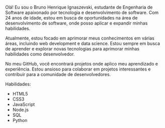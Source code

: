 Olá! Eu sou o Bruno Henrique Ignaszevski, estudante de Engenharia de Software apaixonado por tecnologia e desenvolvimento de software. Com 24 anos de idade, estou em busca de oportunidades na área de desenvolvimento de software, onde posso aplicar e expandir minhas habilidades.

Atualmente, estou focado em aprimorar meus conhecimentos em várias áreas, incluindo web development e data science. Estou sempre em busca de aprender e explorar novas tecnologias para aprimorar minhas habilidades como desenvolvedor.

No meu GitHub, você encontrará projetos onde aplico meu aprendizado e experiência. Estou ansioso para colaborar em projetos interessantes e contribuir para a comunidade de desenvolvedores.

Habilidades:
 - HTML5
 - CSS3
 - JavaScript
 - Node.js
 - SQL
 - Python

